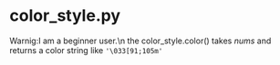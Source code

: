 # color_style.py

Warnig:I am a beginner user.\n
the color_style.color() takes *nums* and returns a color string like `'\033[91;105m'`
